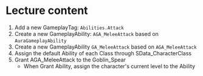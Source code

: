 # Lecture content
1. Add a new GameplayTag: `Abilities.Attack`
2. Create a new GameplayAbility: `AGA_MeleeAttack` based on `AuraGameplayAbility`
3. Create a new GameplayAbility `GA_MeleeAttack` based on `AGA_MeleeAttack`
4. Assign the default Ability of each Class through SData_CharacterClass
5. Grant AGA_MeleeAttack to the Goblin_Spear
	- When Grant Ability, assign the character's current level to the Ability


